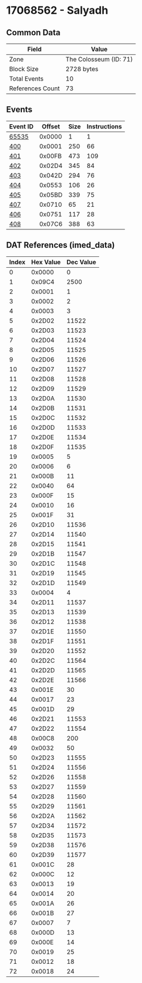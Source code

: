 # 17068562 - Salyadh

## Common Data

| Field            | Value                  |
|------------------|------------------------|
| Zone             | The Colosseum (ID: 71) |
| Block Size       | 2728 bytes             |
| Total Events     | 10                     |
| References Count | 73                     |

## Events

| Event ID            | Offset   |   Size |   Instructions |
|---------------------|----------|--------|----------------|
| [65535](./65535.md) | 0x0000   |      1 |              1 |
| [400](./400.md)     | 0x0001   |    250 |             66 |
| [401](./401.md)     | 0x00FB   |    473 |            109 |
| [402](./402.md)     | 0x02D4   |    345 |             84 |
| [403](./403.md)     | 0x042D   |    294 |             76 |
| [404](./404.md)     | 0x0553   |    106 |             26 |
| [405](./405.md)     | 0x05BD   |    339 |             75 |
| [407](./407.md)     | 0x0710   |     65 |             21 |
| [406](./406.md)     | 0x0751   |    117 |             28 |
| [408](./408.md)     | 0x07C6   |    388 |             63 |

## DAT References (imed_data)

|   Index | Hex Value   |   Dec Value |
|---------|-------------|-------------|
|       0 | 0x0000      |           0 |
|       1 | 0x09C4      |        2500 |
|       2 | 0x0001      |           1 |
|       3 | 0x0002      |           2 |
|       4 | 0x0003      |           3 |
|       5 | 0x2D02      |       11522 |
|       6 | 0x2D03      |       11523 |
|       7 | 0x2D04      |       11524 |
|       8 | 0x2D05      |       11525 |
|       9 | 0x2D06      |       11526 |
|      10 | 0x2D07      |       11527 |
|      11 | 0x2D08      |       11528 |
|      12 | 0x2D09      |       11529 |
|      13 | 0x2D0A      |       11530 |
|      14 | 0x2D0B      |       11531 |
|      15 | 0x2D0C      |       11532 |
|      16 | 0x2D0D      |       11533 |
|      17 | 0x2D0E      |       11534 |
|      18 | 0x2D0F      |       11535 |
|      19 | 0x0005      |           5 |
|      20 | 0x0006      |           6 |
|      21 | 0x000B      |          11 |
|      22 | 0x0040      |          64 |
|      23 | 0x000F      |          15 |
|      24 | 0x0010      |          16 |
|      25 | 0x001F      |          31 |
|      26 | 0x2D10      |       11536 |
|      27 | 0x2D14      |       11540 |
|      28 | 0x2D15      |       11541 |
|      29 | 0x2D1B      |       11547 |
|      30 | 0x2D1C      |       11548 |
|      31 | 0x2D19      |       11545 |
|      32 | 0x2D1D      |       11549 |
|      33 | 0x0004      |           4 |
|      34 | 0x2D11      |       11537 |
|      35 | 0x2D13      |       11539 |
|      36 | 0x2D12      |       11538 |
|      37 | 0x2D1E      |       11550 |
|      38 | 0x2D1F      |       11551 |
|      39 | 0x2D20      |       11552 |
|      40 | 0x2D2C      |       11564 |
|      41 | 0x2D2D      |       11565 |
|      42 | 0x2D2E      |       11566 |
|      43 | 0x001E      |          30 |
|      44 | 0x0017      |          23 |
|      45 | 0x001D      |          29 |
|      46 | 0x2D21      |       11553 |
|      47 | 0x2D22      |       11554 |
|      48 | 0x00C8      |         200 |
|      49 | 0x0032      |          50 |
|      50 | 0x2D23      |       11555 |
|      51 | 0x2D24      |       11556 |
|      52 | 0x2D26      |       11558 |
|      53 | 0x2D27      |       11559 |
|      54 | 0x2D28      |       11560 |
|      55 | 0x2D29      |       11561 |
|      56 | 0x2D2A      |       11562 |
|      57 | 0x2D34      |       11572 |
|      58 | 0x2D35      |       11573 |
|      59 | 0x2D38      |       11576 |
|      60 | 0x2D39      |       11577 |
|      61 | 0x001C      |          28 |
|      62 | 0x000C      |          12 |
|      63 | 0x0013      |          19 |
|      64 | 0x0014      |          20 |
|      65 | 0x001A      |          26 |
|      66 | 0x001B      |          27 |
|      67 | 0x0007      |           7 |
|      68 | 0x000D      |          13 |
|      69 | 0x000E      |          14 |
|      70 | 0x0019      |          25 |
|      71 | 0x0012      |          18 |
|      72 | 0x0018      |          24 |
